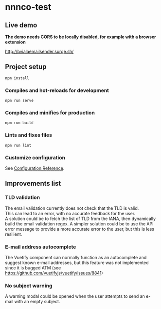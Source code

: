 # nnnco-test

## Live demo

**The demo needs CORS to be locally disabled, for example with a browser extension**

http://bvialaemailsender.surge.sh/

## Project setup
```
npm install
```

### Compiles and hot-reloads for development
```
npm run serve
```

### Compiles and minifies for production
```
npm run build
```

### Lints and fixes files
```
npm run lint
```

### Customize configuration
See [Configuration Reference](https://cli.vuejs.org/config/).

## Improvements list

### TLD validation
The email validation currently does not check that the TLD is valid.  
This can lead to an error, with no accurate feedback for the user.  
A solution could be to fetch the list of TLD from the IANA, then dynamically build the email validation regex.
A simpler solution could be to use the API error message to provide a more accurate error to the user, but this is less resilient.

### E-mail address autocomplete
The Vuetify component can normally function as an autocomplete and suggest known e-mail addresses, but this feature was not implemented since it is bugged ATM (see https://github.com/vuetifyjs/vuetify/issues/8841)

### No subject warning
A warning modal could be opened when the user attempts to send an e-mail with an empty subject.
